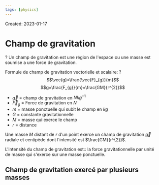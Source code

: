 ```yaml
---
tags: [physics] 
---
```

Created: 2023-01-17

# Champ de gravitation
?
Un champ de gravitation est une région de l'espace ou une masse est soumise a une force de gravitation.
<!--SR:!2024-04-25,148,210-->

Formule de champ de gravitation vectorielle et scalaire:
?
$$\vec{g}=\frac{\vec{F}_{g}}{m}$$
$$g=\frac{F_{g}}{m}=\frac{GM}{r^{2}}$$
- $\vec{g}$ = champ de gravitation en $Nkg^{-1}$
- $\vec{F}_{g}$ = Force de gravitation en $N$
- $m$ = masse ponctuelle qui subit le champ en $kg$
- $G$ = constante gravitationnelle
- $M$ = masse qui exerce le champ
- $r$ = distance
<!--SR:!2024-03-20,259,250-->

Une masse $M$ distant de $r$ d'un point exerce un champ de gravitation $\vec{g}$ radiale et centipède dont l'intensité est $\frac{GM}{r^{2}}$. 

L'intensité du champ de gravitation est:: la force gravitationnelle par unité de masse qui s'exerce sur une masse ponctuelle.
<!--SR:!2024-02-22,4,206-->

## Champ de gravitation exercé par plusieurs masses
